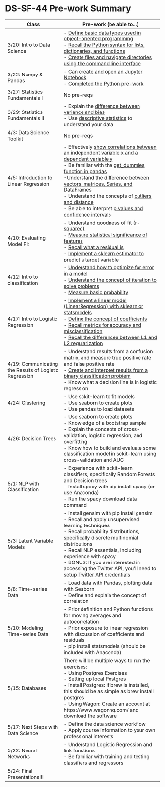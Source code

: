 # DS-SF-44 Pre-work Summary

Class | Pre-work (be able to...)
--- | ---
3/20: Intro to Data Science | - [Define basic data types used in object-oriented programming](https://www.computerhope.com/jargon/d/datatype.htm) <br /> - [Recall the Python syntax for lists, dictionaries, and functions](http://thomas-cokelaer.info/tutorials/python/data_structures.html) <br /> - [Create files and navigate directories using the command line interface](https://www.codecademy.com/courses/learn-the-command-line/lessons/navigation/exercises/your-first-command)
3/22: Numpy & Pandas | - Can [create and open an Jupyter Notebook](https://unidata.github.io/online-python-training/notebook.html) <br /> - [Completed the Python pre-work](./ds-prework-student.md)
3/27: Statistics Fundamentals I | No pre-reqs
3/29: Statistics Fundamentals II | - Explain the [difference between variance and bias](http://scott.fortmann-roe.com/docs/BiasVariance.html) <br /> - Use [descriptive statistics](https://machinelearningmastery.com/understand-machine-learning-data-descriptive-statistics-python/) to understand your data
4/3: Data Science Toolkit | No pre-reqs
4/5: Introduction to Linear Regression | - Effectively [show correlations between an independent variable x and a dependent variable y](http://sphweb.bumc.bu.edu/otlt/MPH-Modules/BS/BS704_Correlation-Regression/BS704_Correlation-Regression_print.html) <br /> - Be familiar with the [get_dummies function in pandas](https://pandas.pydata.org/pandas-docs/stable/generated/pandas.get_dummies.html) <br /> -Understand the [difference between vectors, matrices, Series, and DataFrames](https://pandas.pydata.org/pandas-docs/stable/dsintro.html) <br /> - Understand the concepts of [outliers and distance](https://machinelearningmastery.com/how-to-identify-outliers-in-your-data/) <br /> - Be able to interpret [p values and confidence intervals](http://blog.minitab.com/blog/adventures-in-statistics-2/understanding-hypothesis-tests%3A-confidence-intervals-and-confidence-levels)
4/10: Evaluating Model Fit | - [Understand goodness of fit (r-squared)](http://blog.minitab.com/blog/adventures-in-statistics-2/regression-analysis-how-do-i-interpret-r-squared-and-assess-the-goodness-of-fit) <br /> - [Measure statistical significance of features](http://blog.minitab.com/blog/adventures-in-statistics-2/how-to-interpret-regression-analysis-results-p-values-and-coefficients) <br /> - [Recall what a residual is](http://stattrek.com/regression/residual-analysis.aspx?Tutorial=AP) <br /> - [Implement a sklearn estimator to predict a target variable](http://scikit-learn.org/stable/tutorial/statistical_inference/settings.html)
4/12: Intro to classification | - [Understand how to optimize for error in a model](https://machinelearningmastery.com/implement-logistic-regression-stochastic-gradient-descent-scratch-python/) <br /> - [Understand the concept of iteration to solve problems](https://www.pythonlearn.com/html-008/cfbook006.html) <br /> - [Measure basic probability](https://towardsdatascience.com/basic-probability-theory-and-statistics-3105ab637213)
4/17: Intro to Logistic Regression | - [Implement a linear model (LinearRegression) with sklearn or statsmodels](http://bigdata-madesimple.com/how-to-run-linear-regression-in-python-scikit-learn/) <br /> - [Define the concept of coefficients](http://statisticsbyjim.com/glossary/regression-coefficient/) <br /> - [Recall metrics for accuracy and misclassification](http://www.dataschool.io/simple-guide-to-confusion-matrix-terminology/) <br /> - [Recall the differences between L1 and L2 regularization](https://www.r-bloggers.com/machine-learning-explained-regularization/)
4/19: Communicating the Results of Logistic Regression | - Understand results from a confusion matrix, and measure true positive rate and false positive rate <br /> - [Create and interpret results from a binary classification problem](http://blog.yhat.com/posts/logistic-regression-and-python.html) <br /> - Know what a decision line is in logistic regression
4/24: Clustering | - Use sckit-learn to fit models <br /> - Use seaborn to create plots <br /> - Use pandas to load datasets
4/26: Decision Trees | - Use seaborn to create plots <br /> - Knowledge of a bootstrap sample <br /> - Explain the concepts of cross-validation, logistic regression, and overfitting <br /> - Know how to build and evaluate some classification model in sckit-learn using cross-validation and AUC
5/1: NLP with Classification | - Experience with sckit-learn classifiers, specifically Random Forests and Decision trees <br /> - Install spacy with pip install spacy (or use Anaconda) <br /> - Run the spacy download data command
5/3: Latent Variable Models | - Install gensim with pip install gensim <br /> - Recall and apply unsupervised learning techniques <br /> - Recall probability distributions, specifically discrete multinomial distributions <br /> - Recall NLP essentials, including experience with spacy <br /> - BONUS: If you are interested in accessing the Twitter API, you'll need to [setup Twitter API credentials](./twitter-instructions.md)
5/8: Time-series Data | - Load data with Pandas, plotting data with Seaborn <br /> - Define and explain the concept of correlation
5/10: Modeling Time-series Data | - Prior definition and Python functions for moving averages and autocorrelation <br /> - Prior exposure to linear regression with discussion of coefficients and residuals <br /> - pip install statsmodels (should be included with Anaconda)
5/15: Databases | There will be multiple ways to run the exercises: <br /> - Using Postgres Exercises <br /> - Setting up local Postgres <br /> - Install Postgres: if brew is installed, this should be as simple as brew install postgres <br /> - Using Wagon: Create an account at https://www.wagonhq.com/ and download the software
5/17: Next Steps with Data Science | - Define the data science workflow <br /> - Apply course information to your own professional interests
5/22: Neural Networks | - Understand Logistic Regression and link functions <br /> - Be familiar with training and testing classifiers and regressors
5/24: Final Presentations!!! |
